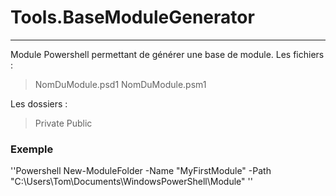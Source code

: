 # Tools.BaseModuleGenerator

---

Module Powershell permettant de générer une base de module.
Les fichiers :
> NomDuModule.psd1
> NomDuModule.psm1

Les dossiers :
> Private
> Public

### Exemple
''Powershell
New-ModuleFolder -Name "MyFirstModule" -Path "C:\Users\Tom\Documents\WindowsPowerShell\Module"
''
